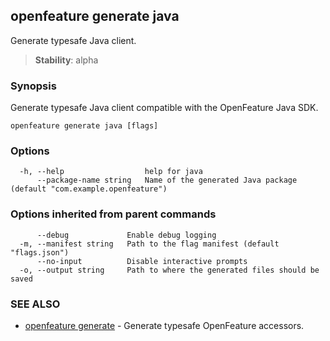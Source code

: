 <!-- markdownlint-disable-file -->
<!-- WARNING: THIS DOC IS AUTO-GENERATED. DO NOT EDIT! -->
## openfeature generate java

Generate typesafe Java client.


> **Stability**: alpha

### Synopsis

Generate typesafe Java client compatible with the OpenFeature Java SDK.

```
openfeature generate java [flags]
```

### Options

```
  -h, --help                  help for java
      --package-name string   Name of the generated Java package (default "com.example.openfeature")
```

### Options inherited from parent commands

```
      --debug             Enable debug logging
  -m, --manifest string   Path to the flag manifest (default "flags.json")
      --no-input          Disable interactive prompts
  -o, --output string     Path to where the generated files should be saved
```

### SEE ALSO

* [openfeature generate](openfeature_generate.md)	 - Generate typesafe OpenFeature accessors.

